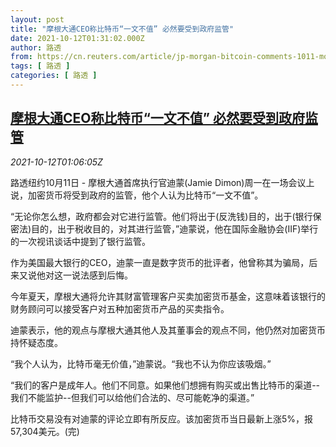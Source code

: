 ```yaml
---
layout: post
title: "摩根大通CEO称比特币“一文不值” 必然要受到政府监管"
date: 2021-10-12T01:31:02.000Z
author: 路透
from: https://cn.reuters.com/article/jp-morgan-bitcoin-comments-1011-mon-idCNKBS2H2026
tags: [ 路透 ]
categories: [ 路透 ]
---
```

<!--1634002262000-->
[摩根大通CEO称比特币“一文不值” 必然要受到政府监管](https://cn.reuters.com/article/jp-morgan-bitcoin-comments-1011-mon-idCNKBS2H2026)
------

<div>
<div><i>2021-10-12T01:06:05Z</i></div><p>路透纽约10月11日 - 摩根大通首席执行官迪蒙(Jamie Dimon)周一在一场会议上说，加密货币将受到政府的监管，他个人认为比特币“一文不值”。</p><p>“无论你怎么想，政府都会对它进行监管。他们将出于(反洗钱)目的，出于(银行保密法)目的，出于税收目的，对其进行监管，”迪蒙说，他在国际金融协会(IIF)举行的一次视讯谈话中提到了银行监管。</p><p>作为美国最大银行的CEO，迪蒙一直是数字货币的批评者，他曾称其为骗局，后来又说他对这一说法感到后悔。</p><p>今年夏天，摩根大通将允许其财富管理客户买卖加密货币基金，这意味着该银行的财务顾问可以接受客户对五种加密货币产品的买卖指令。</p><p>迪蒙表示，他的观点与摩根大通其他人及其董事会的观点不同，他仍然对加密货币持怀疑态度。</p><p>“我个人认为，比特币毫无价值，”迪蒙说。“我也不认为你应该吸烟。”</p><p>“我们的客户是成年人。他们不同意。如果他们想拥有购买或出售比特币的渠道--我们不能监护--但我们可以给他们合法的、尽可能乾净的渠道。”</p><p>比特币交易没有对迪蒙的评论立即有所反应。该加密货币当日最新上涨5%，报57,304美元。(完)</p>
</div>
